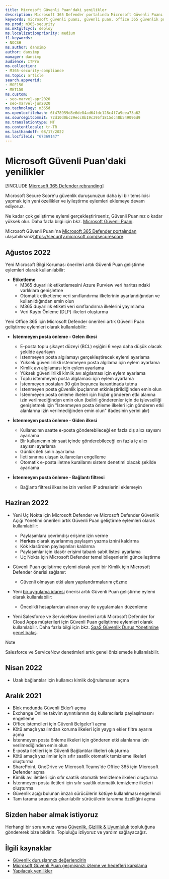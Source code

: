 ```yaml
---
title: Microsoft Güvenli Puan'daki yenilikler
description: Microsoft 365 Defender portalında Microsoft Güvenli Puanı'nda yapılan yeni değişiklikleri açıklar.
keywords: microsoft güvenli puanı, güvenli puan, office 365 güvenlik puanı, microsoft güvenlik puanı, Microsoft 365 Defender portalı
ms.prod: m365-security
ms.mktglfcycl: deploy
ms.localizationpriority: medium
f1.keywords:
- NOCSH
ms.author: dansimp
author: dansimp
manager: dansimp
audience: ITPro
ms.collection:
- M365-security-compliance
ms.topic: article
search.appverid:
- MOE150
- MET150
ms.custom:
- seo-marvel-apr2020
- seo-marvel-jun2020
ms.technology: m365d
ms.openlocfilehash: 6f478959d8e6de84ad64fdc128c4f7a9eea73a62
ms.sourcegitcommit: 72d10d0bc29ecc8b19c395f1815dc48b549096d9
ms.translationtype: MT
ms.contentlocale: tr-TR
ms.lasthandoff: 08/17/2022
ms.locfileid: "67369147"
---
```

# <a name="whats-new-in-microsoft-secure-score"></a>Microsoft Güvenli Puan'daki yenilikler

[!INCLUDE [Microsoft 365 Defender rebranding](../includes/microsoft-defender.md)]

Microsoft Secure Score'u güvenlik duruşunuzun daha iyi bir temsilcisi yapmak için yeni özellikler ve iyileştirme eylemleri eklemeye devam ediyoruz.

Ne kadar çok geliştirme eylemi gerçekleştirirseniz, Güvenli Puanınız o kadar yüksek olur. Daha fazla bilgi için bkz. [Microsoft Güvenli Puanı](microsoft-secure-score.md).

Microsoft Güvenli Puanı'na [Microsoft 365 Defender portalından](microsoft-365-defender-portal.md) ulaşabilirsiniz<https://security.microsoft.com/securescore>.

## <a name="august-2022"></a>Ağustos 2022

Yeni Microsoft Bilgi Koruması önerileri artık Güvenli Puan geliştirme eylemleri olarak kullanılabilir:

- **Etiketleme**
  - M365 duyarlılık etiketlemesini Azure Purview veri haritasındaki varlıklara genişletme
  - Otomatik etiketleme veri sınıflandırma ilkelerinin ayarlandığından ve kullanıldığından emin olun
  - M365 duyarlılık etiketi veri sınıflandırma ilkelerini yayımlama
  - Veri Kaybı Önleme (DLP) ilkeleri oluşturma

Yeni Office 365 için Microsoft Defender önerileri artık Güvenli Puan geliştirme eylemleri olarak kullanılabilir:

- **İstenmeyen posta önleme - Gelen ilkesi**
  - E-posta toplu şikayet düzeyi (BCL) eşiğini 6 veya daha düşük olacak şekilde ayarlayın
  - İstenmeyen posta algılamayı gerçekleştirecek eylemi ayarlama
  - Yüksek güvenilirlikli istenmeyen posta algılama için eylem ayarlama
  - Kimlik avı algılaması için eylem ayarlama
  - Yüksek güvenilirlikli kimlik avı algılaması için eylem ayarlama
  - Toplu istenmeyen posta algılaması için eylem ayarlama
  - İstenmeyen postaları 30 gün boyunca karantinada tutma
  - İstenmeyen posta güvenlik ipuçlarının etkinleştirildiğinden emin olun
  - İstenmeyen posta önleme ilkeleri için hiçbir gönderen etki alanına izin verilmediğinden emin olun (belirli gönderenler için de işlevselliği genişletmek için "İstenmeyen posta önleme ilkeleri için gönderen etki alanlarına izin verilmediğinden emin olun" ifadesinin yerini alır)

- **İstenmeyen posta önleme - Giden ilkesi**
  - Kullanıcının saatte e-posta gönderebileceği en fazla dış alıcı sayısını ayarlama
  - Bir kullanıcının bir saat içinde gönderebileceği en fazla iç alıcı sayısını ayarlama
  - Günlük ileti sınırı ayarlama
  - İleti sınırına ulaşan kullanıcıları engelleme
  - Otomatik e-posta iletme kurallarını sistem denetimi olacak şekilde ayarlama

- **İstenmeyen posta önleme - Bağlantı filtresi**
  - Bağlantı filtresi ilkesine izin verilen IP adreslerini eklemeyin

## <a name="june-2022"></a>Haziran 2022

- Yeni Uç Nokta için Microsoft Defender ve Microsoft Defender Güvenlik Açığı Yönetimi önerileri artık Güvenli Puan geliştirme eylemleri olarak kullanılabilir:

  - Paylaşımlara çevrimdışı erişime izin verme
  - **Herkes** olarak ayarlanmış paylaşım yazma iznini kaldırma
  - Kök klasörden paylaşımları kaldırma
  - Paylaşımlar için klasör erişimi tabanlı sabit listesi ayarlama
  - Uç Nokta için Microsoft Defender temel bileşenlerini güncelleştirme

- Güvenli Puan geliştirme eylemi olarak yeni bir Kimlik için Microsoft Defender önerisi sağlanır:

  - Güvenli olmayan etki alanı yapılandırmalarını çözme

- Yeni [bir uygulama idaresi](/defender-cloud-apps/app-governance-manage-app-governance) önerisi artık Güvenli Puan geliştirme eylemi olarak kullanılabilir:

  - Öncelikli hesaplardan alınan onay ile uygulamaları düzenleme

- Yeni Salesforce ve ServiceNow önerileri artık Microsoft Defender for Cloud Apps müşterileri için Güvenli Puan geliştirme eylemleri olarak kullanılabilir. Daha fazla bilgi için bkz. [SaaS Güvenlik Duruş Yönetimine genel bakış](https://aka.ms/saas_security_posture_management).

> [!NOTE]
> Salesforce ve ServiceNow denetimleri artık genel önizlemede kullanılabilir.

## <a name="april-2022"></a>Nisan 2022

- Uzak bağlantılar için kullanıcı kimlik doğrulamasını açma

## <a name="december-2021"></a>Aralık 2021

- Blok modunda Güvenli Ekler'i açma
- Exchange Online takvim ayrıntılarının dış kullanıcılarla paylaşılmasını engelleme
- Office istemcileri için Güvenli Belgeler'i açma
- Kötü amaçlı yazılımdan koruma ilkeleri için yaygın ekler filtre ayarını açma
- İstenmeyen posta önleme ilkeleri için gönderen etki alanlarına izin verilmediğinden emin olun
- E-posta iletileri için Güvenli Bağlantılar ilkeleri oluşturma
- Kötü amaçlı yazılımlar için sıfır saatlik otomatik temizleme ilkeleri oluşturma
- SharePoint, OneDrive ve Microsoft Teams'de Office 365 için Microsoft Defender açma
- Kimlik avı iletileri için sıfır saatlik otomatik temizleme ilkeleri oluşturma
- İstenmeyen posta iletileri için sıfır saatlik otomatik temizleme ilkeleri oluşturma
- Güvenlik açığı bulunan imzalı sürücülerin kötüye kullanılması engellendi
- Tam tarama sırasında çıkarılabilir sürücülerin taranma özelliğini açma

## <a name="we-want-to-hear-from-you"></a>Sizden haber almak istiyoruz

Herhangi bir sorununuz varsa [Güvenlik, Gizlilik & Uyumluluk](https://techcommunity.microsoft.com/t5/Security-Privacy-Compliance/bd-p/security_privacy) topluluğuna göndererek bize bildirin. Topluluğu izliyoruz ve yardım sağlayacağız.

## <a name="related-resources"></a>İlgili kaynaklar

- [Güvenlik duruşlarınızı değerlendirin](microsoft-secure-score-improvement-actions.md)
- [Microsoft Güvenli Puan geçmişinizi izleme ve hedefleri karşılama](microsoft-secure-score-history-metrics-trends.md)
- [Yapılacak yenilikler](microsoft-secure-score-whats-coming.md)
